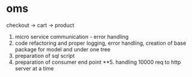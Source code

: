 # oms

checkout -> cart -> product


1. micro service communication - error handling
2. code refactoring and proper logging, error handling, creation of base package for model and under one tree
3. preparation of sql script
4. preparation of consumer end point
**5. handling 10000 req to http server at a time
